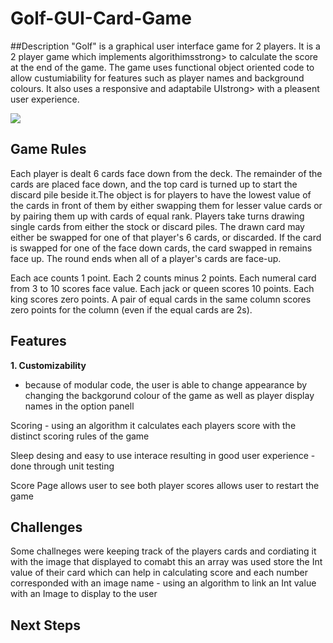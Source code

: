 # Golf-GUI-Card-Game

##Description
"Golf" is a graphical user interface game for 2 players. It is a 2 player game which implements algorithimsstrong> to calculate the score at the end of the game. The game uses functional object oriented code to allow custumiability for features such as player names and background colours. It also uses a responsive and adaptabile UIstrong> with a pleasent user experience.

![](http://dhruvshah.tech/img/projects/golf-game-mockup.png)


## Game Rules 
Each player is dealt 6 cards face down from the deck. The remainder of the cards are placed face down, and the top card is turned up to start the discard pile beside it.The object is for players to have the lowest value of the cards in front of them by either swapping them for lesser value cards or by pairing them up with cards of equal rank. Players take turns drawing single cards from either the stock or discard piles. The drawn card may either be swapped for one of that player's 6 cards, or discarded. If the card is swapped for one of the face down cards, the card swapped in remains face up. The round ends when all of a player's cards are face-up.

Each ace counts 1 point.
Each 2 counts minus 2 points.
Each numeral card from 3 to 10 scores face value.
Each jack or queen scores 10 points.
Each king scores zero points.
A pair of equal cards in the same column scores zero points for the column (even if the equal cards are 2s).

## Features 



**1. Customizability** 
  * because of modular code, the user is able to change appearance by changing the backgorund colour of the game as well as player display names in the option panell 

Scoring - using an algorithm it calculates each players score with the distinct scoring rules of the game 

Sleep desing and easy to use interace resulting in good user experience - done through unit testing 

Score Page 
  allows user to see both player scores 
   allows user to restart the game 

## Challenges 

Some challneges were keeping track of the players cards and cordiating it with the image that displayed to comabt this an array was used store the Int value of their card which can help in calculating score and each number corresponded with an image name - using an algorithm to link an Int value with an Image to display to the user 

## Next Steps 

